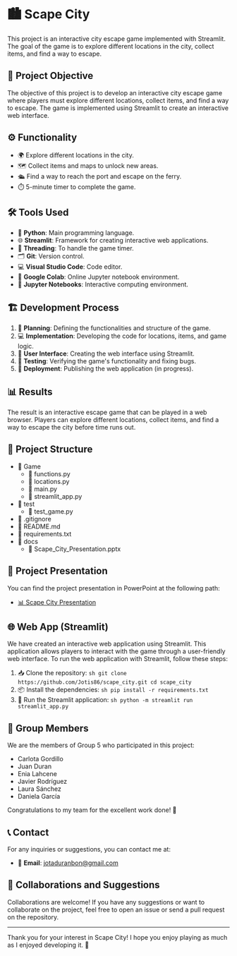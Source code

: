 # 🏙️ Scape City

This project is an interactive city escape game implemented with Streamlit. The goal of the game is to explore different locations in the city, collect items, and find a way to escape.

## 🎯 Project Objective

The objective of this project is to develop an interactive city escape game where players must explore different locations, collect items, and find a way to escape. The game is implemented using Streamlit to create an interactive web interface.

## ⚙️ Functionality

- 🌍 Explore different locations in the city.
- 🗺️ Collect items and maps to unlock new areas.
- 🛳️ Find a way to reach the port and escape on the ferry.
- ⏱️ 5-minute timer to complete the game.

## 🛠️ Tools Used

- 🐍 **Python**: Main programming language.
- 🌐 **Streamlit**: Framework for creating interactive web applications.
- 🧵 **Threading**: To handle the game timer.
- 🗂️ **Git**: Version control.
- 💻 **Visual Studio Code**: Code editor.
- 📓 **Google Colab**: Online Jupyter notebook environment.
- 📘 **Jupyter Notebooks**: Interactive computing environment.

## 🏗️ Development Process

1. 📝 **Planning**: Defining the functionalities and structure of the game.
2. 💻 **Implementation**: Developing the code for locations, items, and game logic.
3. 🎨 **User Interface**: Creating the web interface using Streamlit.
4. 🧪 **Testing**: Verifying the game's functionality and fixing bugs.
5. 🚀 **Deployment**: Publishing the web application (in progress).

## 📊 Results

The result is an interactive escape game that can be played in a web browser. Players can explore different locations, collect items, and find a way to escape the city before time runs out.

## 📂 Project Structure

- 📁 Game
    - 📜 functions.py
    - 📜 locations.py
    - 📜 main.py
    - 📜 streamlit_app.py
- 📁 test
    - 📜 test_game.py
- 📄 .gitignore
- 📄 README.md
- 📄 requirements.txt
- 📁 docs
    - 📄 Scape_City_Presentation.pptx

## 📄 Project Presentation

You can find the project presentation in PowerPoint at the following path:
- [📊 Scape City Presentation](https://github.com/Jotis86/Project-Scape_City/blob/main/docs/Escape%20city.pdf)

## 🌐 Web App (Streamlit)

We have created an interactive web application using Streamlit. This application allows players to interact with the game through a user-friendly web interface. To run the web application with Streamlit, follow these steps:

1. 📥 Clone the repository:
        ```sh
        git clone https://github.com/Jotis86/scape_city.git
        cd scape_city
        ```
2. 📦 Install the dependencies:
        ```sh
        pip install -r requirements.txt
        ```
3. 🚀 Run the Streamlit application:
        ```sh
        python -m streamlit run streamlit_app.py
        ```

## 👥 Group Members

We are the members of Group 5 who participated in this project:
- Carlota Gordillo
- Juan Duran
- Enia Lahcene
- Javier Rodríguez
- Laura Sánchez
- Daniela García

Congratulations to my team for the excellent work done! 🎉

## 📞 Contact

For any inquiries or suggestions, you can contact me at:
- 📧 **Email**: jotaduranbon@gmail.com

## 🤝 Collaborations and Suggestions

Collaborations are welcome! If you have any suggestions or want to collaborate on the project, feel free to open an issue or send a pull request on the repository.

---

Thank you for your interest in Scape City! I hope you enjoy playing as much as I enjoyed developing it. 🎉
